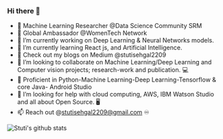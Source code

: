 ### Hi there 👋

- 🔰  Machine Learning Researcher @Data Science Community SRM
- 🔰  Global Ambassador @WomenTech Network
- 🔭 I’m currently working on Deep Learning & Neural Networks models. 
- 🌱 I’m currently learning React js, and Artificial Intelligence.
- 💨 Check out my blogs on Medium @stutisehgal2209
- 👯 I’m looking to collaborate on Machine Learning/Deep Learning and Computer vision projects; research-work and publication. 💻
- 🛄 Proficient in Python-Machine Learning-Deep Learning-Tensorflow & core Java- Android Studio
- 🤔 I’m looking for help with cloud computing, AWS, IBM Watson Studio and all about Open Source. 🖥
- 📫 Reach out @stutisehgal2209@gmail.com ♾ 
     
 ![Stuti's github stats](https://github-readme-stats.vercel.app/api?username=stutisehgal&show_icons=true&theme=radical)

